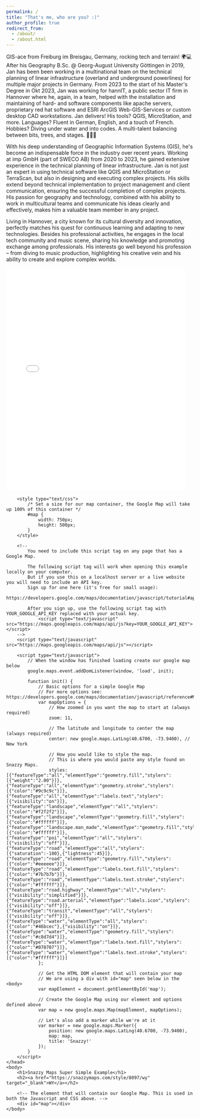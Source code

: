 ```yaml
---
permalink: /
title: "That's me, who are you? :)"
author_profile: true
redirect_from: 
  - /about/
  - /about.html
---
```



GIS-ace from Freiburg im Breisgau, Germany, rocking tech and terrain! 🌍💻 
After his Geography B.Sc. @ Georg-August University Göttingen in 2019, Jan has been been working in a multinational team on the technical planning of linear infrastructure (overland and underground powerlines) for multiple major projects in Germany. From 2023 to the start of his Master's Degree in Okt 2023, Jan was working for hannIT, a public sector IT firm in Hannover where he, again, in a team, helped with the installation and maintaining of hard- and software components like apache servers, proprietary red hat software and ESRI ArcGIS Web-GIS-Services or custom desktop CAD workstations. Jan delivers! His tools? QGIS, MicroStation, and more. Languages? Fluent in German, English, and a touch of French. Hobbies? Diving under water and into codes. A multi-talent balancing between bits, trees, and stages. 🚀🌳🎤

With his deep understanding of Geographic Information Systems (GIS), he's become an indispensable force in the industry over recent years. Working at imp GmbH (part of SWECO AB) from 2020 to 2023, he gained extensive experience in the technical planning of linear infrastructure. Jan is not just an expert in using technical software like QGIS and MicroStation or TerraScan, but also in designing and executing complex projects. His skills extend beyond technical implementation to project management and client communication, ensuring the successful completion of complex projects. His passion for geography and technology, combined with his ability to work in multicultural teams and communicate his ideas clearly and effectively, makes him a valuable team member in any project.

Living in Hannover, a city known for its cultural diversity and innovation, perfectly matches his quest for continuous learning and adapting to new technologies. Besides his professional activities, he engages in the local tech community and music scene, sharing his knowledge and promoting exchange among professionals. His interests go well beyond his profession – from diving to music production, highlighting his creative vein and his ability to create and explore complex worlds.


<iframe src="/talkmap/map.html" height="600" width="480" style="border:none;"></iframe>
<!DOCTYPE html>
<html>
    <head>
        <title>Snazzy Maps Super Simple Example</title>
        
        <style type="text/css">
            /* Set a size for our map container, the Google Map will take up 100% of this container */
            #map {
                width: 750px;
                height: 500px;
            }
        </style>
        
        <!-- 
            You need to include this script tag on any page that has a Google Map.

            The following script tag will work when opening this example locally on your computer.
            But if you use this on a localhost server or a live website you will need to include an API key. 
            Sign up for one here (it's free for small usage): 
                https://developers.google.com/maps/documentation/javascript/tutorial#api_key

            After you sign up, use the following script tag with YOUR_GOOGLE_API_KEY replaced with your actual key.
                <script type="text/javascript" src="https://maps.googleapis.com/maps/api/js?key=YOUR_GOOGLE_API_KEY"></script>
        -->
        <script type="text/javascript" src="https://maps.googleapis.com/maps/api/js"></script>
        
        <script type="text/javascript">
            // When the window has finished loading create our google map below
            google.maps.event.addDomListener(window, 'load', init);
        
            function init() {
                // Basic options for a simple Google Map
                // For more options see: https://developers.google.com/maps/documentation/javascript/reference#MapOptions
                var mapOptions = {
                    // How zoomed in you want the map to start at (always required)
                    zoom: 11,

                    // The latitude and longitude to center the map (always required)
                    center: new google.maps.LatLng(40.6700, -73.9400), // New York

                    // How you would like to style the map. 
                    // This is where you would paste any style found on Snazzy Maps.
                    styles: [{"featureType":"all","elementType":"geometry.fill","stylers":[{"weight":"2.00"}]},{"featureType":"all","elementType":"geometry.stroke","stylers":[{"color":"#9c9c9c"}]},{"featureType":"all","elementType":"labels.text","stylers":[{"visibility":"on"}]},{"featureType":"landscape","elementType":"all","stylers":[{"color":"#f2f2f2"}]},{"featureType":"landscape","elementType":"geometry.fill","stylers":[{"color":"#ffffff"}]},{"featureType":"landscape.man_made","elementType":"geometry.fill","stylers":[{"color":"#ffffff"}]},{"featureType":"poi","elementType":"all","stylers":[{"visibility":"off"}]},{"featureType":"road","elementType":"all","stylers":[{"saturation":-100},{"lightness":45}]},{"featureType":"road","elementType":"geometry.fill","stylers":[{"color":"#eeeeee"}]},{"featureType":"road","elementType":"labels.text.fill","stylers":[{"color":"#7b7b7b"}]},{"featureType":"road","elementType":"labels.text.stroke","stylers":[{"color":"#ffffff"}]},{"featureType":"road.highway","elementType":"all","stylers":[{"visibility":"simplified"}]},{"featureType":"road.arterial","elementType":"labels.icon","stylers":[{"visibility":"off"}]},{"featureType":"transit","elementType":"all","stylers":[{"visibility":"off"}]},{"featureType":"water","elementType":"all","stylers":[{"color":"#46bcec"},{"visibility":"on"}]},{"featureType":"water","elementType":"geometry.fill","stylers":[{"color":"#c8d7d4"}]},{"featureType":"water","elementType":"labels.text.fill","stylers":[{"color":"#070707"}]},{"featureType":"water","elementType":"labels.text.stroke","stylers":[{"color":"#ffffff"}]}]
                };

                // Get the HTML DOM element that will contain your map 
                // We are using a div with id="map" seen below in the <body>
                var mapElement = document.getElementById('map');

                // Create the Google Map using our element and options defined above
                var map = new google.maps.Map(mapElement, mapOptions);

                // Let's also add a marker while we're at it
                var marker = new google.maps.Marker({
                    position: new google.maps.LatLng(40.6700, -73.9400),
                    map: map,
                    title: 'Snazzy!'
                });
            }
        </script>
    </head>
    <body>
        <h1>Snazzy Maps Super Simple Example</h1>
        <h2><a href="https://snazzymaps.com/style/8097/wy" target="_blank">WY</a></h2>

        <!-- The element that will contain our Google Map. This is used in both the Javascript and CSS above. -->
        <div id="map"></div>
    </body>
</html>
